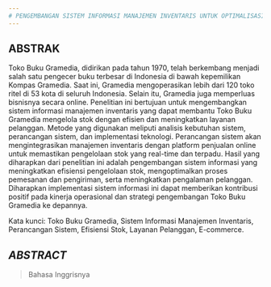 ```yaml
---
# PENGEMBANGAN SISTEM INFORMASI MANAJEMEN INVENTARIS UNTUK OPTIMALISASI STOK DAN PELAYANAN (STUDI KASUS: TOKO BUKU GRAMEDIA)
---
```


## ABSTRAK
Toko Buku Gramedia, didirikan pada tahun 1970, telah berkembang menjadi salah satu pengecer buku terbesar di Indonesia di bawah kepemilikan Kompas Gramedia. Saat ini, Gramedia mengoperasikan lebih dari 120 toko ritel di 53 kota di seluruh Indonesia. Selain itu, Gramedia juga memperluas bisnisnya secara online. Penelitian ini bertujuan untuk mengembangkan sistem informasi manajemen inventaris yang dapat membantu Toko Buku Gramedia mengelola stok dengan efisien dan meningkatkan layanan pelanggan. Metode yang digunakan meliputi analisis kebutuhan sistem, perancangan sistem, dan implementasi teknologi. Perancangan sistem akan mengintegrasikan manajemen inventaris dengan platform penjualan online untuk memastikan pengelolaan stok yang real-time dan terpadu. Hasil yang diharapkan dari penelitian ini adalah pengembangan sistem informasi yang meningkatkan efisiensi pengelolaan stok, mengoptimalkan proses pemesanan dan pengiriman, serta meningkatkan pengalaman pelanggan. Diharapkan implementasi sistem informasi ini dapat memberikan kontribusi positif pada kinerja operasional dan strategi pengembangan Toko Buku Gramedia ke depannya.

Kata kunci: Toko Buku Gramedia, Sistem Informasi Manajemen Inventaris, Perancangan Sistem, Efisiensi Stok, Layanan Pelanggan, E-commerce.

## _ABSTRACT_
> Bahasa Inggrisnya
